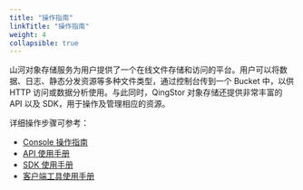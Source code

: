 ```yaml
---
title: "操作指南"
linkTitle: "操作指南"
weight: 4
collapsible: true
---
```


山河对象存储服务为用户提供了一个在线文件存储和访问的平台。用户可以将数据、日志、静态分发资源等多种文件类型，通过控制台传到一个 Bucket 中，以供 HTTP 访问或数据分析使用。与此同时，QingStor 对象存储还提供非常丰富的 API 以及 SDK，用于操作及管理相应的资源。

详细操作步骤可参考：
- [Console 操作指南](../console/overview/)
- [API 使用手册](../console/overview/)
- [SDK 使用手册](../console/overview/)
- [客户端工具使用手册](../console/overview/)
